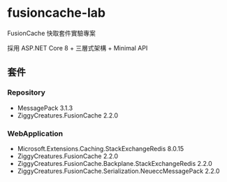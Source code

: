 # fusioncache-lab
FusionCache 快取套件實驗專案

採用 ASP.NET Core 8 + 三層式架構 + Minimal API

## 套件

### Repository
- MessagePack 3.1.3
- ZiggyCreatures.FusionCache 2.2.0

### WebApplication
- Microsoft.Extensions.Caching.StackExchangeRedis 8.0.15
- ZiggyCreatures.FusionCache 2.2.0
- ZiggyCreatures.FusionCache.Backplane.StackExchangeRedis 2.2.0
- ZiggyCreatures.FusionCache.Serialization.NeueccMessagePack 2.2.0